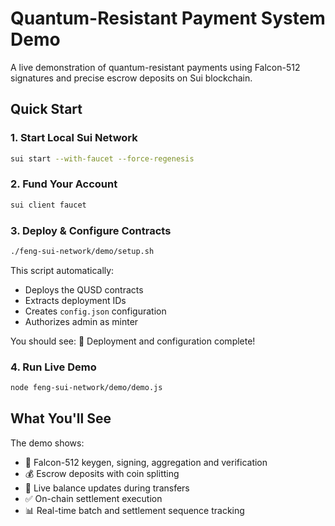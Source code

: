 # Quantum-Resistant Payment System Demo

A live demonstration of quantum-resistant payments using Falcon-512 signatures and precise escrow deposits on Sui blockchain.

## Quick Start

### 1. Start Local Sui Network
```bash
sui start --with-faucet --force-regenesis
```

### 2. Fund Your Account
```bash
sui client faucet
```

### 3. Deploy & Configure Contracts
```bash
./feng-sui-network/demo/setup.sh
```
This script automatically:
- Deploys the QUSD contracts
- Extracts deployment IDs
- Creates `config.json` configuration
- Authorizes admin as minter

You should see: 🎉 Deployment and configuration complete!

### 4. Run Live Demo
```bash
node feng-sui-network/demo/demo.js
```

## What You'll See

The demo shows:
- 🔐 Falcon-512 keygen, signing, aggregation and verification
- 💰 Escrow deposits with coin splitting
- 🔄 Live balance updates during transfers
- ✅ On-chain settlement execution
- 📊 Real-time batch and settlement sequence tracking
